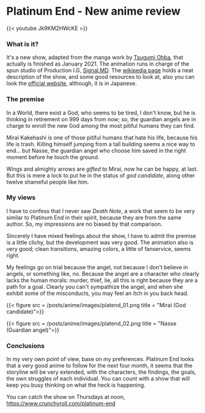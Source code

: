 # Platinum End - New anime review


{{< youtube Jk9KM2HWcKE >}}

### What is it? 

It's a new show, adapted from the manga work by [Tsugumi Ohba](https://en.wikipedia.org/wiki/Tsugumi_Ohba), that actually is finished as January 2021. The animation runs in charge of the spun studio of Production I.G, [Signal.MD](https://www.signal-md.co.jp/). The [wikipedia page](https://en.wikipedia.org/wiki/Platinum_End) holds a neat description of the show, and some good resources to look at, also you can look the [official website](https://anime-platinumend.com/), although, it is in Japanese. 

### The premise

In a World, there exist a God, who seems to be tired, I don't know, but he is thinking in retirement on 999 days from now; so, the guardian angels are in charge to enroll the new God among the most pitiful humans they can find. 

Mirai Kakehashi is one of those pitiful humans that hate his life, because his life is trash. Killing himself jumping from a tall building seems a nice way to end... but Nasse, the guardian angel who choose him saved in the right moment before he touch the ground.

Wings and almighty arrows are _gifted_ to Mirai, now he can be happy, at last. But this is mere a lock to put he in the status of _god candidate_, along other twelve shameful people like him.

### My views

I have to confess that I never saw _Death Note_, a work that seem to be very similar to Platinum End in their spirit, because they are from the same author. So, my impressions are no biased by that comparison.

Sincerely I have mixed feelings about the show, I have to admit the premise is a little clichy, but the development was very good. The animation also is very good; clean transitions, amazing colors, a little of fanservice, seems right. 

My feelings go on trial because the angel, not because I don't believe in angels, or something like, no. Because the angel are a character who clearly lacks the human morals: murder, thief, lie, all this is right because they are a path for a goal. Clearly you can't sympathize the angel, and when she exhibit some of the misconducts, you may feel an itch in you back head. 

{{< figure src = /posts/anime/images/platend_01.png title = "Mirai (God candidate)">}}

{{< figure src = /posts/anime/images/platend_02.png title = "Nasse (Guardian angel)">}}

### Conclusions

In my very own point of view, base on my preferences. Platinum End looks that a very good anime to follow for the next four month, it seems that the storyline will be very extended, with the characters, the findings, the goals, the own struggles of each individual. You can count with a show that will keep you busy thinking on what the heck is happening.

You can catch the show on Thursdays at noon, https://www.crunchyroll.com/platinum-end


